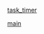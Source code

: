 [task_timer](https://todosch-ka-git-tasktimer-gawr1ks-projects.vercel.app/)

[main](https://todosch-ka-git-main-gawr1ks-projects.vercel.app/)
